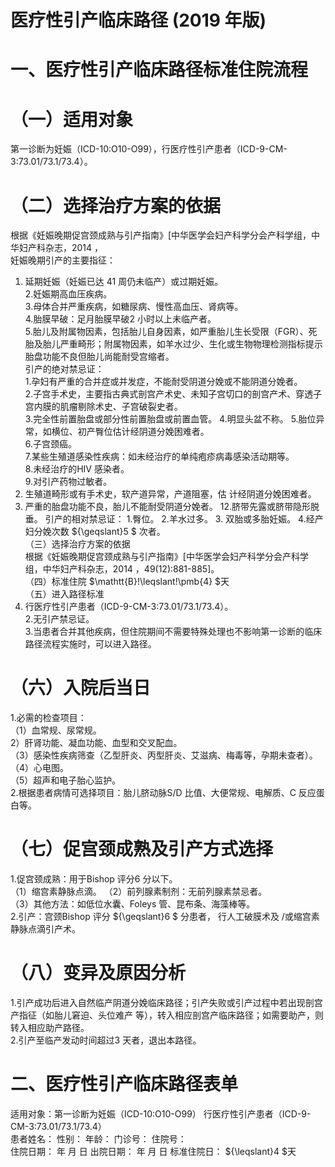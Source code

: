 # 医疗性引产临床路径 (2019 年版)  
# 一、医疗性引产临床路径标准住院流程  
# （一）适用对象  
第一诊断为妊娠（ICD-10:O10-O99），行医疗性引产患者（ICD-9-CM-3:73.01/73.1/73.4）。  
# （二）选择治疗方案的依据  
根据《妊娠晚期促宫颈成熟与引产指南》[中华医学会妇产科学分会产科学组，中华妇产科杂志，2014 ，  
妊娠晚期引产的主要指征：  
1. 延期妊娠（妊娠已达 41  周仍未临产）或过期妊娠。  
2.妊娠期高血压疾病。  
3.母体合并严重疾病，如糖尿病、慢性高血压、肾病等。  
4.胎膜早破：足月胎膜早破2 小时以上未临产者。  
5.胎儿及附属物因素，包括胎儿自身因素，如严重胎儿生长受限（FGR）、死胎及胎儿严重畸形；附属物因素，如羊水过少、生化或生物物理检测指标提示胎盘功能不良但胎儿尚能耐受宫缩者。  
引产的绝对禁忌证：  
1.孕妇有严重的合并症或并发症，不能耐受阴道分娩或不能阴道分娩者。  
2.子宫手术史，主要指古典式剖宫产术史、未知子宫切口的剖宫产术、穿透子宫内膜的肌瘤剔除术史、子宫破裂史者。  
3.完全性前置胎盘或部分性前置胎盘或前置血管。 4.明显头盆不称。 5.胎位异常，如横位、初产臀位估计经阴道分娩困难者。  
6.子宫颈癌。  
7.某些生殖道感染性疾病：如未经治疗的单纯疱疹病毒感染活动期等。  
8.未经治疗的HIV 感染者。  
9.对引产药物过敏者。  
10. 生殖道畸形或有手术史，软产道异常，产道阻塞，估 计经阴道分娩困难者。  
11. 严重的胎盘功能不良，胎儿不能耐受阴道分娩者。 12.脐带先露或脐带隐形脱垂。 引产的相对禁忌证： 1.臀位。 2.羊水过多。 3. 双胎或多胎妊娠。    4.经产妇分娩次数 ${\geqslant}5 $ 次者。  
（三）选择治疗方案的依据  
根据《妊娠晚期促宫颈成熟与引产指南》[中华医学会妇产科学分会产科学组，中华妇产科杂志，2014 ，49(12):881-885]。  
（四）标准住院 $\mathtt{B}\!\leqslant\!\pmb{4} $天  
（五）进入路径标准  
1. 行医疗性引产患者（ICD-9-CM-3:73.01/73.1/73.4）。  
2.无引产禁忌证。  
3.当患者合并其他疾病，但住院期间不需要特殊处理也不影响第一诊断的临床路径流程实施时，可以进入路径。  
# （六）入院后当日  
1.必需的检查项目：  
（1）血常规、尿常规。  
2）肝肾功能、凝血功能、血型和交叉配血。  
（3）感染性疾病筛查（乙型肝炎、丙型肝炎、艾滋病、梅毒等，孕期未查者）。  
（4）心电图。  
（5）超声和电子胎心监护。  
2.根据患者病情可选择项目：胎儿脐动脉S/D 比值、大便常规、电解质、C 反应蛋白等。  
# （七）促宫颈成熟及引产方式选择  
1.促宫颈成熟：用于Bishop 评分6 分以下。  
（1）缩宫素静脉点滴。 （2）前列腺素制剂：无前列腺素禁忌者。  
（3）其他方法：如低位水囊、Foleys 管、昆布条、海藻棒等。  
2.引产：宫颈Bishop 评分 ${\geqslant}6 $  分患者， 行人工破膜术及 /或缩宫素静脉点滴引产术。  
# （八）变异及原因分析  
1.引产成功后进入自然临产阴道分娩临床路径；引产失败或引产过程中若出现剖宫产指征（如胎儿窘迫、头位难产 等），转入相应剖宫产临床路径；如需要助产，则转入相应助产路径。  
2.引产至临产发动时间超过3 天者，退出本路径。  
# 二、医疗性引产临床路径表单  
适用对象：第一诊断为妊娠（ICD-10:O10-O99）    行医疗性引产患者（ICD-9-CM-3:73.01/73.1/73.4）  
患者姓名：          性别：    年龄：    门诊号：       住院号：  
住院日期：    年   月   日   出院日期：    年   月   日   标准住院日： ${\leqslant}4 $天  
